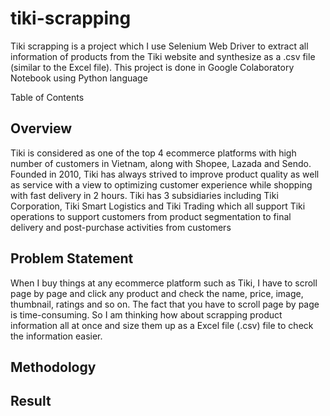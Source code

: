 # tiki-scrapping
Tiki scrapping is a project which I use Selenium Web Driver to extract all information of products from the Tiki website and synthesize as a .csv file (similar to the Excel file). This project is done in Google Colaboratory Notebook using Python language

Table of Contents
## **Overview**

Tiki is considered as one of the top 4 ecommerce platforms with high number of customers in Vietnam, along with Shopee, Lazada and Sendo. Founded in 2010, Tiki has always strived to improve product quality as well as service with a view to optimizing customer experience while shopping with fast delivery in 2 hours.
Tiki has 3 subsidiaries including Tiki Corporation, Tiki Smart Logistics and Tiki Trading which all support Tiki operations to support customers from product segmentation to final delivery and post-purchase activities from customers

## **Problem Statement**

When I buy things at any ecommerce platform such as Tiki, I have to scroll page by page and click any product and check the name, price, image, thumbnail, ratings and so on. The fact that you have to scroll page by page is time-consuming. So I am thinking how about scrapping product information all at once and size them up as a Excel file (.csv) file to check the information easier. 

## **Methodology**
## **Result**

